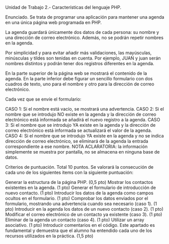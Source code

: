 Unidad de Trabajo 2.- Características del lenguaje PHP.

Enunciado.
Se trata de programar una aplicación para mantener una agenda en una única página web programada en PHP.

La agenda guardará únicamente dos datos de cada persona: su nombre y una dirección de correo electrónico. Además, no se podrán repetir nombres en la agenda.

Por simplicidad y para evitar añadir más validaciones, las mayúsculas, minúsculas y tildes son tenidas en cuenta. Por ejemplo, JUAN y juan serán nombres distintos y podrán tener dos registros diferentes en la agenda.

En la parte superior de la página web se mostrará el contenido de la agenda. En la parte inferior debe figurar un sencillo formulario con dos cuadros de texto, uno para el nombre y otro para la dirección de correo electrónico.

Cada vez que se envíe el formulario:

CASO 1: Si el nombre está vacío, se mostrará una advertencia.
CASO 2: Si el nombre que se introdujo NO existe en la agenda y la dirección de correo electrónico está informada se añadirá el nuevo registro a la agenda.
CASO 3: Si el nombre que se introdujo YA existe en la agenda y la dirección de correo electrónico está informada se actualizará el valor de la agenda.
CASO 4: Si el nombre que se introdujo YA existe en la agenda y no se indica dirección de correo electrónico, se eliminará de la agenda la entrada correspondiente a ese nombre.
NOTA ACLARATORIA: la información simplemente se muestra por pantalla, no se almacena en ninguna base de datos.

Criterios de puntuación. Total 10 puntos.
Se valorará la consecución de cada uno de los siguientes items con la siguiente puntuación:

Generar la estructura de la página PHP.  (0,5 pto)
Mostrar los contactos existentes en la agenda. (1 pto)
Generar el formulario de introducción de nuevo contacto. (1 pto)
Introducir los datos de la agenda como campos ocultos en el formulario. (1 pto)
Comprobar los datos enviados por el formulario, mostrando una advertencia cuando sea necesario (caso 1). (1 pto)
Introducir en la agenda los datos de un nuevo contacto (caso 2). (1 pto)
Modificar el correo electrónico de un contacto ya existente (caso 3). (1 pto)
Eliminar de la agenda un contacto (caso 4). (1 pto)
Utilizar un array asociativo. (1 pto)
Introducir comentarios en el código. Este apartado es fundamental y demuestra que el alumno ha entendido cada uno de los recursos utilizados en la práctica. (1,5 pto)
